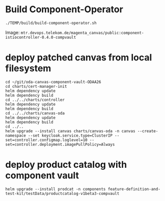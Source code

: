 # Build Component-Operator

```
./TEMP/build/build-component-operator.sh
```

Image: `mtr.devops.telekom.de/magenta_canvas/public:component-istiocontroller-0.4.0-compvault`

# deploy patched canvas from local filesystem 

```
cd ~/git/oda-canvas-component-vault-ODAA26
cd charts/cert-manager-init
helm dependency update
helm dependency build
cd ../../charts/controller
helm dependency update
helm dependency build
cd ../../charts/canvas-oda
helm dependency update
helm dependency build
cd ../..
helm upgrade --install canvas charts/canvas-oda -n canvas --create-namespace --set keycloak.service.type=ClusterIP --set=controller.configmap.loglevel=10 --set=controller.deployment.imagePullPolicy=Always
```

# deploy product catalog with component vault


```
helm upgrade --install prodcat -n components feature-definition-and-test-kit/testData/productcatalog-v1beta3-compvault
```

